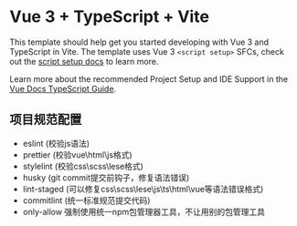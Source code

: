 # Vue 3 + TypeScript + Vite

This template should help get you started developing with Vue 3 and TypeScript in Vite. The template
uses Vue 3 `<script setup>` SFCs, check out the
[script setup docs](https://v3.vuejs.org/api/sfc-script-setup.html#sfc-script-setup) to learn more.

Learn more about the recommended Project Setup and IDE Support in the
[Vue Docs TypeScript Guide](https://vuejs.org/guide/typescript/overview.html#project-setup).

## 项目规范配置

- eslint (校验js语法)
- prettier (校验vue\html\js格式)
- stylelint (校验css\scss\lese格式)
- husky (git commit提交前钩子，修复语法错误)
- lint-staged (可以修复css\scss\lese\js\ts\html\vue等语法错误格式)
- commitlint (统一标准规范提交代码)
- only-allow 强制使用统一npm包管理器工具，不让用别的包管理工具
